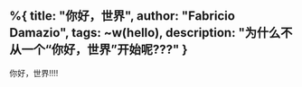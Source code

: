 %{
    title: "你好，世界",
    author: "Fabricio Damazio",
    tags: ~w(hello),
    description: "为什么不从一个“你好，世界”开始呢???"
}
---
你好，世界!!!!

